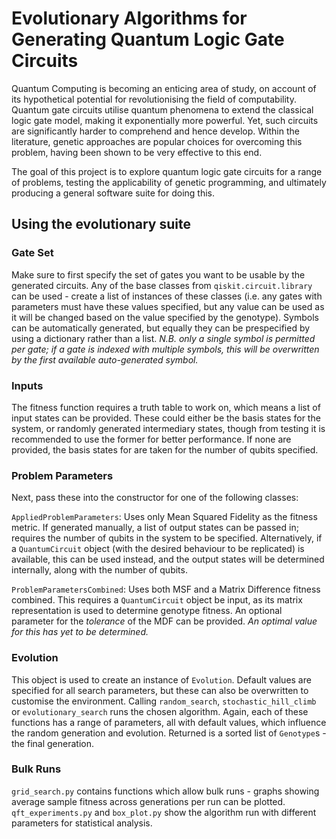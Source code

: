 # Evolutionary Algorithms for Generating Quantum Logic Gate Circuits

Quantum Computing is becoming an enticing area of study, on account of its hypothetical potential for revolutionising the field of computability. Quantum gate circuits utilise quantum phenomena to extend the classical logic gate model, making it exponentially more powerful. Yet, such circuits are significantly harder to comprehend and hence develop. Within the literature, genetic approaches are popular choices for overcoming this problem, having been shown to be very effective to this end.

The goal of this project is to explore quantum logic gate circuits for a range of problems, testing the applicability of genetic programming, and ultimately producing a general software suite for doing this.


## Using the evolutionary suite

### Gate Set
Make sure to first specify the set of gates you want to be usable by the generated circuits. Any of the base classes from `qiskit.circuit.library` can be used - create a list of instances of these classes (i.e. any gates with parameters must have these values specified, but any value can be used as it will be changed based on the value specified by the genotype). Symbols can be automatically generated, but equally they can be prespecified by using a dictionary rather than a list. *N.B. only a single symbol is permitted per gate; if a gate is indexed with multiple symbols, this will be overwritten by the first available auto-generated symbol.*

### Inputs
The fitness function requires a truth table to work on, which means a list of input states can be provided. These could either be the basis states for the system, or randomly generated intermediary states, though from testing it is recommended to use the former for better performance. If none are provided, the basis states for are taken for the number of qubits specified.

### Problem Parameters
Next, pass these into the constructor for one of the following classes:

`AppliedProblemParameters`: Uses only Mean Squared Fidelity as the fitness metric. If generated manually, a list of output states can be passed in; requires the number of qubits in the system to be specified. Alternatively, if a `QuantumCircuit` object (with the desired behaviour to be replicated) is available, this can be used instead, and the output states will be determined internally, along with the number of qubits.

`ProblemParametersCombined`: Uses both MSF and a Matrix Difference fitness combined. This requires a `QuantumCircuit` object be input, as its matrix representation is used to determine genotype fitness. An optional parameter for the *tolerance* of the MDF can be provided. *An optimal value for this has yet to be determined.*

### Evolution
This object is used to create an instance of `Evolution`. Default values are specified for all search parameters, but these can also be overwritten to customise the environment. Calling `random_search`, `stochastic_hill_climb` or `evolutionary_search` runs the chosen algorithm. Again, each of these functions has a range of parameters, all with default values, which influence the random generation and evolution. Returned is a sorted list of `Genotype`s - the final generation.

### Bulk Runs

`grid_search.py` contains functions which allow bulk runs - graphs showing average sample fitness across generations per run can be plotted. `qft_experiments.py` and `box_plot.py` show the algorithm run with different parameters for statistical analysis.